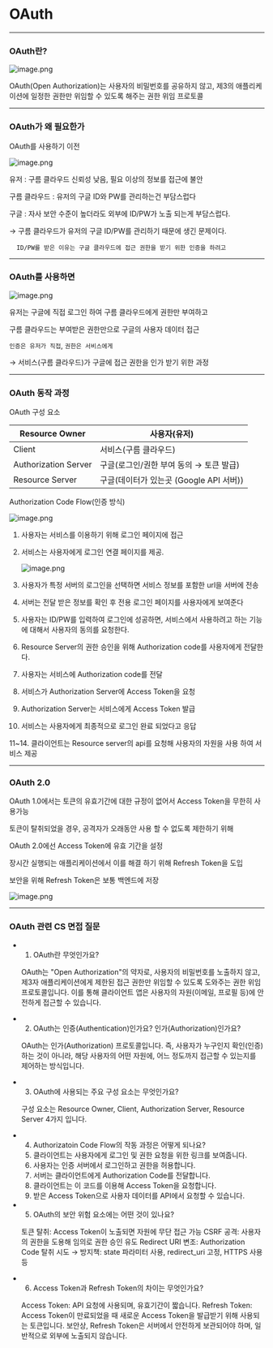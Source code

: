 # OAuth

---

### OAuth란?

![image.png](/image.png)

OAuth(Open Authorization)는 사용자의 비밀번호를 공유하지 않고, 제3의 애플리케이션에 일정한 권한만 위임할 수 있도록 해주는 권한 위임 프로토콜

---

### OAuth가 왜 필요한가

OAuth를 사용하기 이전

![image.png](/image1.png)

유저 : 구름 클라우드 신뢰성 낮음, 필요 이상의 정보를 접근에 불안

구름 클라우드 : 유저의 구글 ID와 PW를 관리하는건 부담스럽다

구글 : 자사 보안 수준이 높더라도 외부에 ID/PW가 노출 되는게 부담스럽다.

→ 구름 클라우드가 유저의 구글 ID/PW를 관리하기 때문에 생긴 문제이다. 

      ID/PW를 받은 이유는 구글 클라우드에 접근 권한을 받기 위한 인증을 하려고

---

### OAuth를 사용하면

![image.png](/image2.png)

유저는 구글에 직접 로그인 하여 구름 클라우드에게 권한만 부여하고

구름 클라우드는 부여받은 권한만으로 구글의 사용자 데이터 접근

`인증은 유저가 직접`, `권한은 서비스에게`

→ 서비스(구름 클라우드)가 구글에 접근 권한을 인가 받기 위한 과정

---

### OAuth 동작 과정

OAuth 구성 요소

| Resource Owner | 사용자(유저) |
| --- | --- |
| Client | 서비스(구름 클라우드) |
| Authorization Server | 구글(로그인/권한 부여 동의 → 토큰 발급) |
| Resource Server | 구글(데이터가 있는곳 (Google API 서버)) |

Authorization Code Flow(인증 방식)

![image.png](/image3.png)

1. 사용자는 서비스를 이용하기 위해 로그인 페이지에 접근
2. 서비스는 사용자에게 로그인 연결 페이지를 제공. 
    
    ![image.png](/49f17247-a2f4-4449-b349-d3ba7d7dfca1.png)
    
3. 사용자가 특정 서버의 로그인을 선택하면 서비스 정보를 포함한 url을 서버에 전송
4. 서버는 전달 받은 정보를 확인 후 전용 로그인 페이지를 사용자에게 보여준다
5. 사용자는 ID/PW를 입력하여 로그인에 성공하면, 서비스에서 사용하려고 하는 기능에 대해서 사용자의 동의를 요청한다.
6. Resource Server의 권한 승인을 위해 Authorization code를 사용자에게 전달한다.
7. 사용자는 서비스에 Authorization code를 전달
8. 서비스가 Authorization Server에 Access Token을 요청
9. Authorization Server는 서비스에게 Access Token 발급
10. 서비스는 사용자에게 최종적으로 로그인 완료 되었다고 응답

 11~14. 클라이언트는 Resource server의  api를 요청해 사용자의 자원을 사용 하여 서비스 제공

---

### OAuth 2.0

OAuth 1.0에서는 토큰의 유효기간에 대한 규정이 없어서 Access Token을 무한히 사용가능

토큰이 탈취되었을 경우, 공격자가 오래동안 사용 할 수 없도록 제한하기 위해 

OAuth 2.0에선 Access Token에 유효 기간을 설정

장시간 실행되는 애플리케이션에서 이를 해결 하기 위해 Refresh Token을 도입

보안을 위해 Refresh Token은 보통 백엔드에 저장

![image.png](/image4.png)

---

### OAuth 관련 CS 면접 질문

- 1. OAuth란 무엇인가요?
    
    OAuth는 "Open Authorization"의 약자로, 사용자의 비밀번호를 노출하지 않고, 제3자 애플리케이션에게 제한된 접근 권한만 위임할 수 있도록 도와주는 권한 위임 프로토콜입니다.
    이를 통해 클라이언트 앱은 사용자의 자원(이메일, 프로필 등)에 안전하게 접근할 수 있습니다.
    
- 2. OAuth는 인증(Authentication)인가요? 인가(Authorization)인가요?
    
    OAuth는 인가(Authorization) 프로토콜입니다.
    즉, 사용자가 누구인지 확인(인증)하는 것이 아니라,
    해당 사용자의 어떤 자원에, 어느 정도까지 접근할 수 있는지를 제어하는 방식입니다.
    
- 3. OAuth에 사용되는 주요 구성 요소는 무엇인가요?
    
    구성 요소는 Resource Owner, Client, Authorization Server, Resource Server 4가지 입니다.
    
- 4. Authorizatoin Code Flow의 작동 과정은 어떻게 되나요?
    1. 클라이언트는 사용자에게 로그인 및 권한 요청을 위한 링크를 보여줍니다.
    2. 사용자는 인증 서버에서 로그인하고 권한을 허용합니다.
    3. 서버는 클라이언트에게 Authorization Code를 전달합니다.
    4. 클라이언트는 이 코드를 이용해 Access Token을 요청합니다.
    5. 받은 Access Token으로 사용자 데이터를 API에서 요청할 수 있습니다.
- 5. OAuth의 보안 위험 요소에는 어떤 것이 있나요?
    
    토큰 탈취: Access Token이 노출되면 자원에 무단 접근 가능
    CSRF 공격: 사용자의 권한을 도용해 임의로 권한 승인 유도
    Redirect URI 변조: Authorization Code 탈취 시도
    → 방지책: state 파라미터 사용, redirect_uri 고정, HTTPS 사용 등
    
- 6. Access Token과 Refresh Token의 차이는 무엇인가요?
    
    Access Token: API 요청에 사용되며, 유효기간이 짧습니다.
    Refresh Token: Access Token이 만료되었을 때 새로운 Access Token을 발급받기 위해 사용되는 토큰입니다.
    보안상, Refresh Token은 서버에서 안전하게 보관되어야 하며, 일반적으로 외부에 노출되지 않습니다.